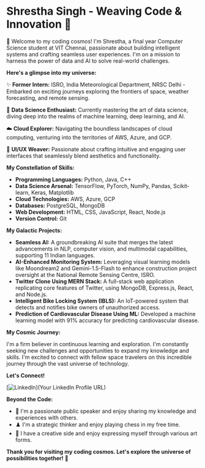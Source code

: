 # Shrestha Singh - Weaving Code & Innovation 🚀

👋 Welcome to my coding cosmos! I'm Shrestha, a final year Computer Science student at VIT Chennai, passionate about building intelligent systems and crafting seamless user experiences. I'm on a mission to harness the power of data and AI to solve real-world challenges.

**Here's a glimpse into my universe:**

✨ **Former Intern:** ISRO, India Meteorological Department, NRSC Delhi - Embarked on exciting journeys exploring the frontiers of space, weather forecasting, and remote sensing.

🧠 **Data Science Enthusiast:**  Currently mastering the art of data science, diving deep into the realms of machine learning, deep learning, and AI.

☁️ **Cloud Explorer:**  Navigating the boundless landscapes of cloud computing, venturing into the territories of AWS, Azure, and GCP.

🎨 **UI/UX Weaver:**  Passionate about crafting intuitive and engaging user interfaces that seamlessly blend aesthetics and functionality.

**My Constellation of Skills:**

* **Programming Languages:** Python, Java, C++
* **Data Science Arsenal:** TensorFlow, PyTorch, NumPy, Pandas, Scikit-learn, Keras, Matplotlib
* **Cloud Technologies:** AWS, Azure, GCP
* **Databases:** PostgreSQL, MongoDB
* **Web Development:** HTML, CSS, JavaScript, React, Node.js
* **Version Control:** Git

**My Galactic Projects:**

* **Seamless AI:** A groundbreaking AI suite that merges the latest advancements in NLP, computer vision, and multimodal capabilities, supporting 11 Indian languages.
* **AI-Enhanced Monitoring System:** Leveraging visual learning models like Moondream2 and Gemini-1.5-Flash to enhance construction project oversight at the National Remote Sensing Centre, ISRO.
* **Twitter Clone Using MERN Stack:**  A full-stack web application replicating core features of Twitter, using MongoDB, Express.js, React, and Node.js.
* **Intelligent Bike Locking System (IBLS):**  An IoT-powered system that detects and notifies bike owners of unauthorized access.
* **Prediction of Cardiovascular Disease Using ML:**  Developed a machine learning model with 91% accuracy for predicting cardiovascular disease.

**My Cosmic Journey:**

I'm a firm believer in continuous learning and exploration. I'm constantly seeking new challenges and opportunities to expand my knowledge and skills. I'm excited to connect with fellow space travelers on this incredible journey through the vast universe of technology.

**Let's Connect!**

[![LinkedIn](https://img.shields.io/badge/LinkedIn-0077B5?style=for-the-badge&logo=linkedin&logoColor=white)](Your LinkedIn Profile URL)

**Beyond the Code:**

* 🎤 I'm a passionate public speaker and enjoy sharing my knowledge and experiences with others.
* ♟️ I'm a strategic thinker and enjoy playing chess in my free time.
* 🎨 I have a creative side and enjoy expressing myself through various art forms.

**Thank you for visiting my coding cosmos. Let's explore the universe of possibilities together!** 🌌
